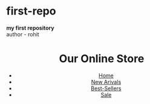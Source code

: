 # first-repo
<b>my first repository</b>
<br>
author - rohit
<html>
    <head>
        <title>Online Store</title>
        <link rel="stylesheet" href="ecommercecss.css">
    </head>
    <body>
        <header>
            <div class="header-container">
            <h1>Our Online Store</h1>
            <nav>
                <ul>
                    <li><a href="home">Home</a></li>
                    <li><a href="new arivals">New Arivals</a></li>
                    <li><a href="best sellers">Best-Sellers</a></li>
                    <li><a href="sale">Sale</a></li>
                </ul>
                <div class="cart-icon">
                </div>
            </nav>
            </div>
        </header>
   </body>
</html>
      
  </body>
</html>
